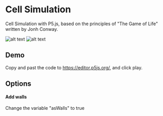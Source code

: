 # Cell Simulation 
Cell Simulation with P5.js, based on the principles of "The Game of Life" written by Jonh Conway.


![alt text](https://github.com/RicardoRibeirorr/Cell-Simulation/blob/master/images/ezgif.com-video-to-gif%20(2).gif)
![alt text](https://github.com/RicardoRibeirorr/Cell-Simulation/blob/master/images/ezgif.com-video-to-gif.gif)

## Demo
Copy and past the code to https://editor.p5js.org/, and click play.

## Options
#### Add walls
Change the variable "asWalls" to true
